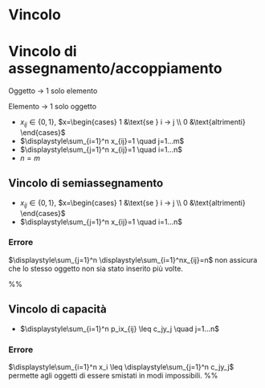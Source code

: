 # Vincolo

# Vincolo di assegnamento/accoppiamento

Oggetto → 1 solo elemento

Elemento → 1 solo oggetto

- $x_{ij} \in \{0,1\}$, $x=\begin{cases} 1 &\text{se } i → j \\ 0 &\text{altrimenti} \end{cases}$
- $\displaystyle\sum_{i=1}^n x_{ij}=1 \quad j=1…m$
- $\displaystyle\sum_{j=1}^n x_{ij}=1 \quad i=1…n$
- $n=m$

## Vincolo di semiassegnamento

- $x_{ij} \in \{0,1\}$, $x=\begin{cases} 1 &\text{se } i → j \\ 0 &\text{altrimenti} \end{cases}$
- $\displaystyle\sum_{j=1}^n x_{ij}=1 \quad i=1…n$

### Errore

$\displaystyle\sum_{j=1}^n \displaystyle\sum_{i=1}^nx_{ij}=n$ non assicura che lo stesso oggetto non sia stato inserito più volte.

%%
## Vincolo di capacità

- $\displaystyle\sum_{i=1}^n p_ix_{ij} \leq c_jy_j \quad j=1…n$

### Errore

$\displaystyle\sum_{i=1}^n x_i \leq \displaystyle\sum_{j=1}^n c_jy_j$ permette agli oggetti di essere smistati in modi impossibili.
%%